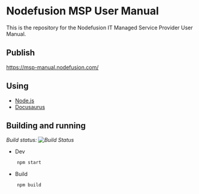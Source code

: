# Nodefusion MSP User Manual

This is the repository for the Nodefusion IT Managed Service Provider User Manual.

## Publish

<https://msp-manual.nodefusion.com/>

## Using

* [Node.js](https://nodejs.org/)
* [Docusaurus](https://docusaurus.io)

## Building and running

*Build status: ![Build Status](https://github.com/Nodefusion/NodefusionMSP.Manual/actions/workflows/deploy.yml/badge.svg)*

- Dev

```bash
    npm start
```

- Build

```bash
    npm build
```
